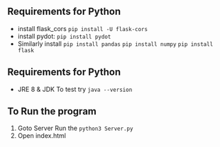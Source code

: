 ## Requirements for Python


* install flask_cors
```pip install -U flask-cors```
* install pydot:
```pip install pydot```
* Similarly install
```pip install pandas```
```pip install numpy```
```pip install flask```


## Requirements for Python
* JRE 8 & JDK To test try 
```java --version ```

## To Run the program
1. Goto Server Run the 
```python3 Server.py```
2. Open index.html